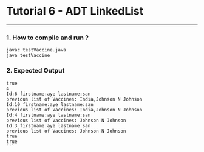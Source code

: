 # Tutorial 6 - ADT LinkedList
---
### 1. How to compile and run ?
```{shell}
javac testVaccine.java
java testVaccine
```

### 2. Expected Output
````{shell}
true
4
Id:6 firstname:aye lastname:san
previous list of Vaccines: India,Johnson N Johnson
Id:10 firstname:aye lastname:san
previous list of Vaccines: India,Johnson N Johnson
Id:4 firstname:aye lastname:san
previous list of Vaccines: Johnson N Johnson
Id:3 firstname:aye lastname:san
previous list of Vaccines: Johnson N Johnson
true
true
```
